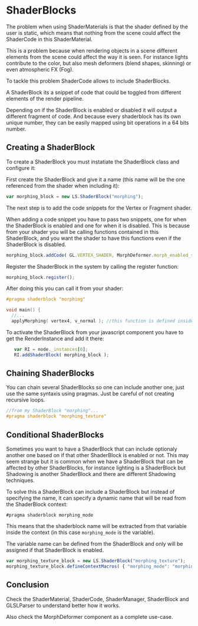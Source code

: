 # ShaderBlocks

The problem when using ShaderMaterials is that the shader defined by the user is static,
which means that nothing from the scene could affect the ShaderCode in this ShaderMaterial.

This is a problem because when rendering objects in a scene different elements from the scene could affect the way it is seen.
For instance lights contribute to the color, but also mesh deformers (blend shapes, skinning) or even atmospheric FX (Fog).

To tackle this problem ShaderCode allows to include ShaderBlocks.

A ShaderBlock its a snippet of code that could be toggled from different elements of the render pipeline.

Depending on if the ShaderBlock is enabled or disabled it will output a different fragment of code.
And because every shaderblock has its own unique number, they can be easily mapped using bit operations in a 64 bits number.

## Creating a ShaderBlock

To create a ShaderBlock you must instatiate the ShaderBlock class and configure it:

First create the ShaderBlock and give it a name (this name will be the one referenced from the shader when including it):
```javascript
var morphing_block = new LS.ShaderBlock("morphing");
```
The next step is to add the code snippets for the Vertex or Fragment shader. 

When adding a code snippet you have to pass two snippets, one for when the ShaderBlock is enabled and one for when it is disabled. This is because from your shader you will be calling functions contained in this ShaderBlock, and you want the shader to have this functions even if the ShaderBlock is disabled.

```javascript
morphing_block.addCode( GL.VERTEX_SHADER, MorphDeformer.morph_enabled_shader_code, MorphDeformer.morph_disabled_shader_code );
```

Register the ShaderBlock in the system by calling the register function:

```javascript
morphing_block.register();
```

After doing this you can call it from your shader:

```cpp
#pragma shaderblock "morphing"

void main() {
  //...
  applyMorphing( vertex4, v_normal ); //this function is defined inside the shader block
```

To activate the ShaderBlock from your javascript component you have to get the RenderInstance and add it there:

```javascript
   var RI = node._instances[0];
   RI.addShaderBlock( morphing_block );
```


## Chaining ShaderBlocks

You can chain several ShaderBlocks so one can include another one, just use the same syntaxis using pragmas.
Just be careful of not creating recursive loops.

```cpp
//from my ShaderBlock "morphing"...
#pragma shaderblock "morphing_texture"
```

## Conditional ShaderBlocks

Sometimes you want to have a ShaderBlock that can include optionaly another one based on if that other ShaderBlock is enabled or not.
This may seem strange but it is common when we have a ShaderBlock that can be affected by other ShaderBlocks, for instance lighting is a ShaderBlock but Shadowing is another ShaderBlock and there are different Shadowing techniques.

To solve this a ShaderBlock can include a ShaderBlock but instead of specifying the name, it can specify a dynamic name that will be read from the ShaderBlock context:

```
#pragma shaderblock morphing_mode
```

This means that the shaderblock name will be extracted from that variable inside the context (in this case ```morphing_mode``` is the variable).

The variable name can be defined from the ShaderBlock and only will be assigned if that ShaderBlock is enabled.

```javascript
var morphing_texture_block = new LS.ShaderBlock("morphing_texture");
morphing_texture_block.defineContextMacros( { "morphing_mode": "morphing_texture"} );
```

## Conclusion

Check the ShaderMaterial, ShaderCode, ShaderManager, ShaderBlock and GLSLParser to understand better how it works.

Also check the MorphDeformer component as a complete use-case.

